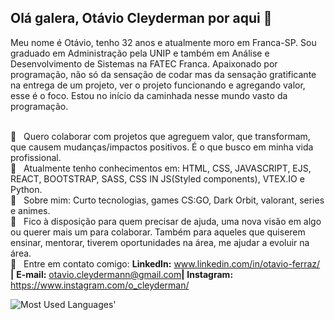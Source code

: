 ## Olá galera, Otávio Cleyderman por aqui 👋

Meu nome é Otávio, tenho 32 anos e atualmente moro em Franca-SP. Sou graduado em Administração pela UNIP e também em Análise e Desenvolvimento de Sistemas na FATEC Franca. Apaixonado por programação, não só da sensação de codar mas da sensação gratificante na entrega de um projeto, ver o projeto funcionando e agregando valor, esse é o foco. Estou no início da caminhada nesse mundo vasto da programação.

 <br/> :purple_heart: &nbsp; Quero colaborar com projetos que agreguem valor, que transformam, que causem mudanças/impactos positivos. É o que busco em minha vida profissional.
 <br/> :rocket: &nbsp; Atualmente tenho conhecimentos em: HTML, CSS, JAVASCRIPT, EJS, REACT, BOOTSTRAP, SASS, CSS IN JS(Styled components), VTEX.IO e Python.
 <br/> 💬  &nbsp; Sobre mim: Curto tecnologias, games CS:GO, Dark Orbit, valorant, series e animes.
 <br/> :e-mail: &nbsp; Fico à disposição para quem precisar de ajuda, uma nova visão em algo ou querer mais um para colaborar. Também para aqueles que quiserem ensinar, mentorar, tiverem oportunidades na área, me ajudar a evoluir na área. 
 <br/> :email: &nbsp; Entre em contato comigo: <strong>LinkedIn:</strong> www.linkedin.com/in/otavio-ferraz/ <strong>|</strong> <strong>E-mail:</strong> otavio.cleydermann@gmail.com<strong>|</strong> <strong>Instagram:</strong> https://www.instagram.com/o_cleyderman/


<picture>
  <source media="(prefers-color-scheme: dark)" srcset="https://github-used-languages.vercel.app/OtavioCleyderman?theme=dark">
  <img alt="Most Used Languages'" src="https://github-used-languages.vercel.app/OtavioCleyderman">
</picture>




